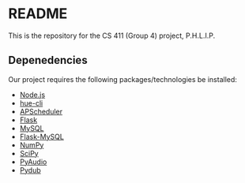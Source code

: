 # README
This is the repository for the CS 411 (Group 4) project, P.H.L.I.P.

## Depenedencies
Our project requires the following packages/technologies be installed:
* [Node.js](https://nodejs.org/en/)
* [hue-cli](https://github.com/bahamas10/hue-cli)
* [APScheduler](https://apscheduler.readthedocs.io/)
* [Flask](http://flask.pocoo.org)
* [MySQL](http://www.mysql.com)
* [Flask-MySQL](https://flask-mysql.readthedocs.io/en/latest/)
* [NumPy](http://www.numpy.org)
* [SciPy](https://www.scipy.org)
* [PyAudio](https://people.csail.mit.edu/hubert/pyaudio/)
* [Pydub](http://pydub.com)
